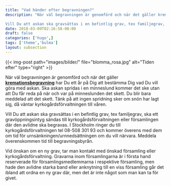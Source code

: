 ```yaml
---
title: "Vad händer efter begravningen?"
description: "När väl begravningen är genomförd och när det gäller kremationsbegravning har Du ett år på Dig att bestämma Dig vad Du vill göra med askan. Ska askan spridas i en minneslund kommer det ske utan att Du får reda på när och var på minneslunden det skett. Du blir bara meddelad att det skett. Tänk på att ingen spridning sker om snön har lagt sig, då väntar kyrkogårdsförvaltningen till våren.

Vill Du att askan ska gravsättas i en befintlig grav, tex familjegrav, ska ett gravöppningsintyg sändas till kyrkogårdsförvaltningen eller församlingen där den avlidne ska begravas. I Stockholm ringer du till kyrkogårdsförvaltningen tel 08-508 301 93 och kommer överens med dem om tid för urnsänkningen/urnnedsättningen om du vill närvara. Meddela överenskommen tid till begravningsbyrån."
date: 2018-03-09T02:16:58-08:00
draft: false
categories: ['hugo',]
tags: ['theme','bulma']
layout: subsection
---
```




{{< img-post
    path="images/bilder/" file="blomma_rosa.jpg"
    alt="Tiden efter" type="right" >}}

När väl begravningen är genomförd och när det gäller **[kremationsbegravning][1]** har Du ett år på Dig att bestämma Dig vad Du vill göra med askan. Ska askan spridas i en minneslund kommer det ske utan att Du får reda på när och var på minneslunden det skett. Du blir bara meddelad att det skett. Tänk på att ingen spridning sker om snön har lagt sig, då väntar kyrkogårdsförvaltningen till våren.

Vill Du att askan ska gravsättas i en befintlig grav, tex familjegrav, ska ett gravöppningsintyg sändas till kyrkogårdsförvaltningen eller församlingen där den avlidne ska begravas. I Stockholm ringer du till kyrkogårdsförvaltningen tel 08-508 301 93 och kommer överens med dem om tid för urnsänkningen/urnnedsättningen om du vill närvara. Meddela överenskommen tid till begravningsbyrån.

Vid önskan om en ny grav, tar man kontakt med önskad församling eller kyrkogårdsförvaltning. Gravarna inom församlingarna är i första hand reserverade för församlingsmedlemmarna i respektive församling, men hade den avlidne starka band eller anknytning till en viss församling går det ibland att ordna en ny grav där, men det är inte något som man kan ta för givet.


  [1]: begravningen/kremationsbegravning
